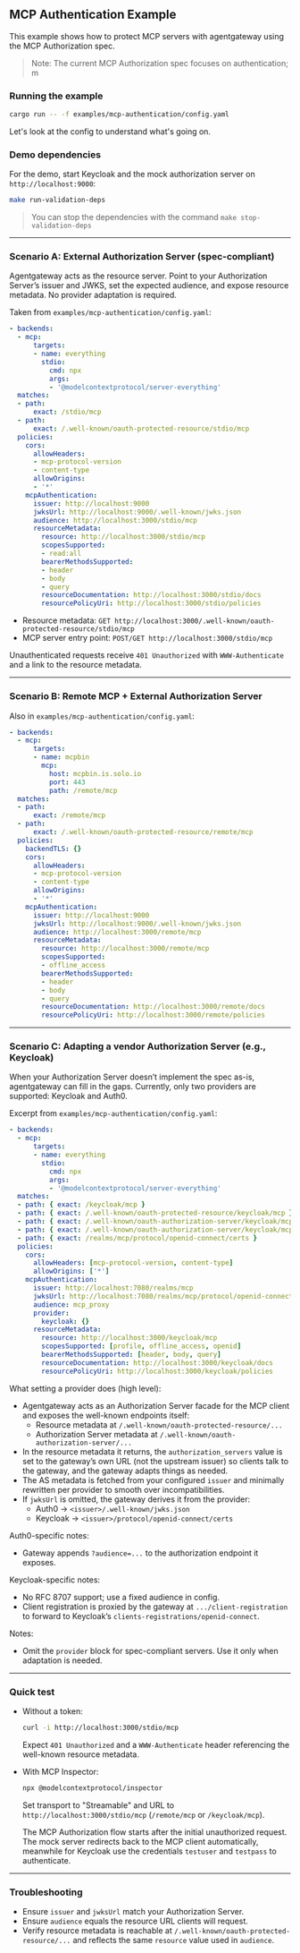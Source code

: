 ## MCP Authentication Example

This example shows how to protect MCP servers with agentgateway using the MCP Authorization spec.

> Note: The current MCP Authorization spec focuses on authentication; m

### Running the example

```bash
cargo run -- -f examples/mcp-authentication/config.yaml
```

Let's look at the config to understand what's going on.

### Demo dependencies
For the demo, start Keycloak and the mock authorization server on `http://localhost:9000`:

```bash
make run-validation-deps
```

> You can stop the dependencies with the command `make stop-validation-deps`

---

### Scenario A: External Authorization Server (spec-compliant)

Agentgateway acts as the resource server. Point to your Authorization Server’s issuer and JWKS, set the expected audience, and expose resource metadata. No provider adaptation is required.

Taken from `examples/mcp-authentication/config.yaml`:

```yaml
- backends:
  - mcp:
      targets:
      - name: everything
        stdio:
          cmd: npx
          args:
          - '@modelcontextprotocol/server-everything'
  matches:
  - path:
      exact: /stdio/mcp
  - path:
      exact: /.well-known/oauth-protected-resource/stdio/mcp
  policies:
    cors:
      allowHeaders:
      - mcp-protocol-version
      - content-type
      allowOrigins:
      - '*'
    mcpAuthentication:
      issuer: http://localhost:9000
      jwksUrl: http://localhost:9000/.well-known/jwks.json
      audience: http://localhost:3000/stdio/mcp
      resourceMetadata:
        resource: http://localhost:3000/stdio/mcp
        scopesSupported:
        - read:all
        bearerMethodsSupported:
        - header
        - body
        - query
        resourceDocumentation: http://localhost:3000/stdio/docs
        resourcePolicyUri: http://localhost:3000/stdio/policies
```

- Resource metadata: `GET http://localhost:3000/.well-known/oauth-protected-resource/stdio/mcp`
- MCP server entry point: `POST/GET http://localhost:3000/stdio/mcp`

Unauthenticated requests receive `401 Unauthorized` with `WWW-Authenticate` and a link to the resource metadata.

---

### Scenario B: Remote MCP + External Authorization Server

Also in `examples/mcp-authentication/config.yaml`:

```yaml
- backends:
  - mcp:
      targets:
      - name: mcpbin
        mcp:
          host: mcpbin.is.solo.io
          port: 443
          path: /remote/mcp
  matches:
  - path:
      exact: /remote/mcp
  - path:
      exact: /.well-known/oauth-protected-resource/remote/mcp
  policies:
    backendTLS: {}
    cors:
      allowHeaders:
      - mcp-protocol-version
      - content-type
      allowOrigins:
      - '*'
    mcpAuthentication:
      issuer: http://localhost:9000
      jwksUrl: http://localhost:9000/.well-known/jwks.json
      audience: http://localhost:3000/remote/mcp
      resourceMetadata:
        resource: http://localhost:3000/remote/mcp
        scopesSupported:
        - offline_access
        bearerMethodsSupported:
        - header
        - body
        - query
        resourceDocumentation: http://localhost:3000/remote/docs
        resourcePolicyUri: http://localhost:3000/remote/policies
```

---

### Scenario C: Adapting a vendor Authorization Server (e.g., Keycloak)

When your Authorization Server doesn’t implement the spec as-is, agentgateway can fill in the gaps.
Currently, only two providers are supported: Keycloak and Auth0.

Excerpt from `examples/mcp-authentication/config.yaml`:

```yaml
- backends:
  - mcp:
      targets:
      - name: everything
        stdio:
          cmd: npx
          args:
          - '@modelcontextprotocol/server-everything'
  matches:
  - path: { exact: /keycloak/mcp }
  - path: { exact: /.well-known/oauth-protected-resource/keycloak/mcp }
  - path: { exact: /.well-known/oauth-authorization-server/keycloak/mcp }
  - path: { exact: /.well-known/oauth-authorization-server/keycloak/mcp/client-registration }
  - path: { exact: /realms/mcp/protocol/openid-connect/certs }
  policies:
    cors:
      allowHeaders: [mcp-protocol-version, content-type]
      allowOrigins: ['*']
    mcpAuthentication:
      issuer: http://localhost:7080/realms/mcp
      jwksUrl: http://localhost:7080/realms/mcp/protocol/openid-connect/certs
      audience: mcp_proxy
      provider:
        keycloak: {}
      resourceMetadata:
        resource: http://localhost:3000/keycloak/mcp
        scopesSupported: [profile, offline_access, openid]
        bearerMethodsSupported: [header, body, query]
        resourceDocumentation: http://localhost:3000/keycloak/docs
        resourcePolicyUri: http://localhost:3000/keycloak/policies
```

What setting a provider does (high level):
- Agentgateway acts as an Authorization Server facade for the MCP client and exposes the well-known endpoints itself:
  - Resource metadata at `/.well-known/oauth-protected-resource/...`
  - Authorization Server metadata at `/.well-known/oauth-authorization-server/...`
- In the resource metadata it returns, the `authorization_servers` value is set to the gateway’s own URL (not the upstream issuer) so clients talk to the gateway, and the gateway adapts things as needed.
- The AS metadata is fetched from your configured `issuer` and minimally rewritten per provider to smooth over incompatibilities.
- If `jwksUrl` is omitted, the gateway derives it from the provider:
  - Auth0 → `<issuer>/.well-known/jwks.json`
  - Keycloak → `<issuer>/protocol/openid-connect/certs`

Auth0-specific notes:
- Gateway appends `?audience=...` to the authorization endpoint it exposes.

Keycloak-specific notes:
- No RFC 8707 support; use a fixed audience in config.
- Client registration is proxied by the gateway at `.../client-registration` to forward to Keycloak’s `clients-registrations/openid-connect`.

Notes:
- Omit the `provider` block for spec-compliant servers. Use it only when adaptation is needed.

---

### Quick test

- Without a token:
  ```bash
  curl -i http://localhost:3000/stdio/mcp
  ```
  Expect `401 Unauthorized` and a `WWW-Authenticate` header referencing the well-known resource metadata.

- With MCP Inspector:
  ```bash
  npx @modelcontextprotocol/inspector
  ```
  Set transport to "Streamable" and URL to `http://localhost:3000/stdio/mcp` (`/remote/mcp` or `/keycloak/mcp`).

  The MCP Authorization flow starts after the initial unauthorized request. The mock server redirects back to the MCP client automatically, meanwhile for Keycloak use the credentials `testuser` and `testpass` to authenticate.

---

### Troubleshooting
- Ensure `issuer` and `jwksUrl` match your Authorization Server.
- Ensure `audience` equals the resource URL clients will request.
- Verify resource metadata is reachable at `/.well-known/oauth-protected-resource/...` and reflects the same `resource` value used in `audience`.